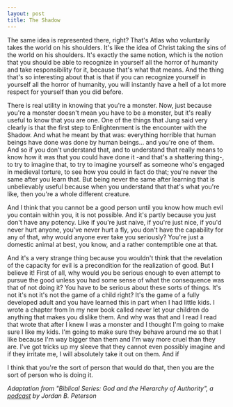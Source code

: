 ```yaml
---
layout: post
title: The Shadow
---
```


The same idea is represented there, right? That's Atlas who voluntarily takes the world on his shoulders. It's like the idea of Christ taking the sins of the world on his shoulders. It's exactly the same notion, which is the notion that you should be able to recognize in yourself all the horror of humanity and take responsibility for it, because that's what that means. And the thing that's so interesting about that is that if you can recognize yourself in yourself all the horror of humanity, you will instantly have a hell of a lot more respect for yourself than you did before.

There is real utility in knowing that you're a monster. Now, just because you're a monster doesn't mean you have to be a monster, but it's really useful to know that you are one. One of the things that Jung said very clearly is that the first step to Enlightenment is the encounter with the Shadow. And what he meant by that was: everything horrible that human beings have done was done by human beings... and you're one of them. And so if you don't understand that, and to understand that really means to know how it was that you could have done it -and that's a shattering thing-, to try to imagine that, to try to imagine yourself as someone who's engaged in medieval torture, to see how you could in fact do that; you're never the same after you learn that. But being never the same after learning that is unbelievably useful because when you understand that that's what you're like, then you're a whole different creature.

And I think that you cannot be a good person until you know how much evil you contain within you, it is not possible. And it's partly because you just don't have any potency. Like if you're just naive, if you're just nice, if you'd never hurt anyone, you've never hurt a fly, you don't have the capability for any of that, why would anyone ever take you seriously? You're just a domestic animal at best, you know, and a rather contemptible one at that.

And it's a very strange thing because you wouldn't think that the revelation of the capacity for evil is a precondition for the realization of good. But I believe it! First of all, why would you be serious enough to even attempt to pursue the good unless you had some sense of what the consequence was that of not doing it? You have to be serious about these sorts of things. It's not it's not it's not the game of a child right? It's the game of a fully developed adult and you have learned this in part when I had little kids. I wrote a chapter from In my new book called never let your children do anything that makes you dislike them. And why was that and I read I read that wrote that after I knew I was a monster and I thought I'm going to make sure I like my kids. I'm going to make sure they behave around me so that I like because I'm way bigger than them and I'm way more cruel than they are. I've got tricks up my sleeve that they cannot even possibly imagine and if they irritate me, I will absolutely take it out on them. And if

I think that you're the sort of person that would do that, then you are the sort of person who is doing it.


_Adaptation from "Biblical Series: God and the Hierarchy of Authority", a [podcast](https://spoti.fi/3fv9cbn) by Jordan B. Peterson_
